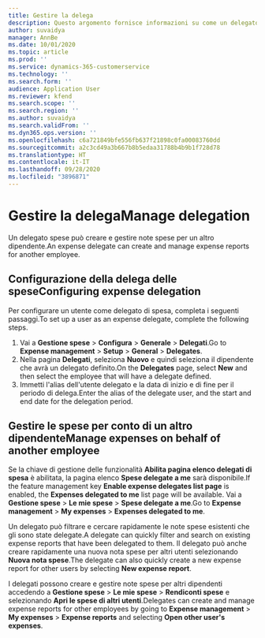 ```yaml
---
title: Gestire la delega
description: Questo argomento fornisce informazioni su come un delegato di spesa può creare e gestire note spese per un altro dipendente.
author: suvaidya
manager: AnnBe
ms.date: 10/01/2020
ms.topic: article
ms.prod: ''
ms.service: dynamics-365-customerservice
ms.technology: ''
ms.search.form: ''
audience: Application User
ms.reviewer: kfend
ms.search.scope: ''
ms.search.region: ''
ms.author: suvaidya
ms.search.validFrom: ''
ms.dyn365.ops.version: ''
ms.openlocfilehash: c6a721849bfe556fb637f21898c0fa00083760dd
ms.sourcegitcommit: a2c3cd49a3b667b8b5edaa31788b4b9b1f728d78
ms.translationtype: HT
ms.contentlocale: it-IT
ms.lasthandoff: 09/28/2020
ms.locfileid: "3896871"
---
```

# <a name="manage-delegation"></a><span data-ttu-id="c07cd-103">Gestire la delega</span><span class="sxs-lookup"><span data-stu-id="c07cd-103">Manage delegation</span></span>
<span data-ttu-id="c07cd-104">Un delegato spese può creare e gestire note spese per un altro dipendente.</span><span class="sxs-lookup"><span data-stu-id="c07cd-104">An expense delegate can create and manage expense reports for another employee.</span></span>

## <a name="configuring-expense-delegation"></a><span data-ttu-id="c07cd-105">Configurazione della delega delle spese</span><span class="sxs-lookup"><span data-stu-id="c07cd-105">Configuring expense delegation</span></span>

<span data-ttu-id="c07cd-106">Per configurare un utente come delegato di spesa, completa i seguenti passaggi.</span><span class="sxs-lookup"><span data-stu-id="c07cd-106">To set up a user as an expense delegate, complete the following steps.</span></span> 
1. <span data-ttu-id="c07cd-107">Vai a **Gestione spese** > **Configura** >  **Generale** > **Delegati**.</span><span class="sxs-lookup"><span data-stu-id="c07cd-107">Go to **Expense management** > **Setup** > **General** > **Delegates**.</span></span> 
2. <span data-ttu-id="c07cd-108">Nella pagina **Delegati**, seleziona **Nuovo** e quindi seleziona il dipendente che avrà un delegato definito.</span><span class="sxs-lookup"><span data-stu-id="c07cd-108">On the **Delegates** page, select **New** and then select the employee that will have a delegate defined.</span></span> 
3. <span data-ttu-id="c07cd-109">Immetti l'alias dell'utente delegato e la data di inizio e di fine per il periodo di delega.</span><span class="sxs-lookup"><span data-stu-id="c07cd-109">Enter the alias of the delegate user, and the start and end date for the delegation period.</span></span>

## <a name="manage-expenses-on-behalf-of-another-employee"></a><span data-ttu-id="c07cd-110">Gestire le spese per conto di un altro dipendente</span><span class="sxs-lookup"><span data-stu-id="c07cd-110">Manage expenses on behalf of another employee</span></span>

<span data-ttu-id="c07cd-111">Se la chiave di gestione delle funzionalità **Abilita pagina elenco delegati di spesa** è abilitata, la pagina elenco **Spese delegate a me** sarà disponibile.</span><span class="sxs-lookup"><span data-stu-id="c07cd-111">If the feature management key **Enable expense delegates list page** is enabled, the **Expenses delegated to me** list page will be available.</span></span> <span data-ttu-id="c07cd-112">Vai a **Gestione spese** > **Le mie spese** > **Spese delegate a me**.</span><span class="sxs-lookup"><span data-stu-id="c07cd-112">Go to **Expense management** > **My expenses** > **Expenses delegated to me**.</span></span>

<span data-ttu-id="c07cd-113">Un delegato può filtrare e cercare rapidamente le note spese esistenti che gli sono state delegate.</span><span class="sxs-lookup"><span data-stu-id="c07cd-113">A delegate can quickly filter and search on existing expense reports that have been delegated to them.</span></span> <span data-ttu-id="c07cd-114">Il delegato può anche creare rapidamente una nuova nota spese per altri utenti selezionando **Nuova nota spese**.</span><span class="sxs-lookup"><span data-stu-id="c07cd-114">The delegate can also quickly create a new expense report for other users by selecting **New expense report**.</span></span>

<span data-ttu-id="c07cd-115">I delegati possono creare e gestire note spese per altri dipendenti accedendo a **Gestione spese** > **Le mie spese** > **Rendiconti spese** e selezionando **Apri le spese di altri utenti**.</span><span class="sxs-lookup"><span data-stu-id="c07cd-115">Delegates can create and manage expense reports for other employees by going to **Expense management** > **My expenses** > **Expense reports** and selecting **Open other user's expenses**.</span></span>

